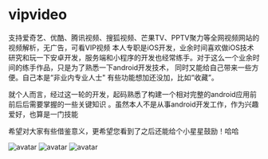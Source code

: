 # vipvideo
支持爱奇艺、优酷、腾讯视频、搜狐视频、芒果TV、PPTV聚力等全网视频网站的视频解析，无广告，可看VIP视频
本人专职是iOS开发，业余时间喜欢做iOS技术研究和玩一下安卓开发，服务端和小程序的开发也经常练手。对于这么一个业余时间的练手作品，只是为了熟悉一下android开发技术，
同时又能给自己带来一些方便。自己本是“非业内专业人士" 有些功能想加还没加，比如“收藏”。 
 
就个人而言，经过这一轮的开发，起码熟悉了构建一个相对完整的android应用前前后后需要掌握的一些关键知识
。虽然本人不是从事android开发工作，作为兴趣爱好，也算是一门技能

希望对大家有些借鉴意义，更希望您看到了之后还能给个小星星鼓励！哈哈

![avatar](https://github.com/lichanghong/vipvide/blob/master/4950F61771D506A857D106F2173A58A9.png)
![avatar](https://github.com/lichanghong/vipvide/blob/master/964AA412D66DEC2686148B5879BDAA04.jpg)
![avatar](https://github.com/lichanghong/vipvide/blob/master/C19F87FA4C95CACB0707EC9220380F58.jpg)


